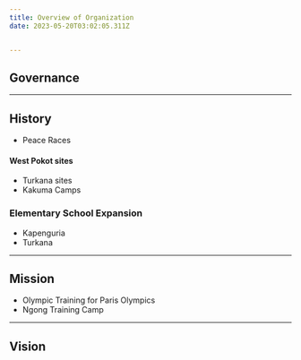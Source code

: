 ```yaml
---
title: Overview of Organization
date: 2023-05-20T03:02:05.311Z


---
```

## Governance



---
## History
- Peace Races

#### West Pokot sites
- Turkana sites
- Kakuma Camps
### Elementary School Expansion
- Kapenguria
- Turkana

---
## Mission
- Olympic Training for Paris Olympics
- Ngong Training Camp

---
## Vision